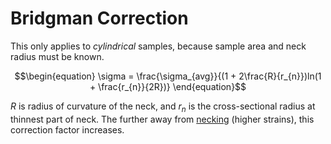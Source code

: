 # Bridgman Correction

This only applies to *cylindrical* samples, because sample area and neck radius must be known.

$$\begin{equation}
\sigma = \frac{\sigma_{avg}}{(1 + 2\frac{R}{r_{n}})ln(1 + \frac{r_{n}}{2R})}
\end{equation}$$

$R$ is radius of curvature of the neck, and $r_{n}$ is the cross-sectional radius at thinnest part of neck.
The further away from [necking](necking.md) (higher strains), this correction factor increases.